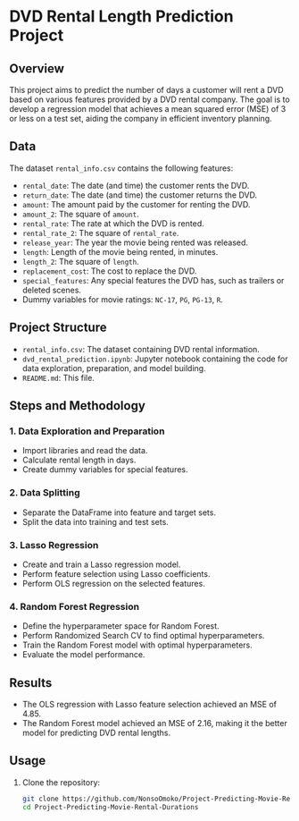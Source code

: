 # DVD Rental Length Prediction Project

## Overview

This project aims to predict the number of days a customer will rent a DVD based on various features provided by a DVD rental company. The goal is to develop a regression model that achieves a mean squared error (MSE) of 3 or less on a test set, aiding the company in efficient inventory planning.

## Data

The dataset `rental_info.csv` contains the following features:
- `rental_date`: The date (and time) the customer rents the DVD.
- `return_date`: The date (and time) the customer returns the DVD.
- `amount`: The amount paid by the customer for renting the DVD.
- `amount_2`: The square of `amount`.
- `rental_rate`: The rate at which the DVD is rented.
- `rental_rate_2`: The square of `rental_rate`.
- `release_year`: The year the movie being rented was released.
- `length`: Length of the movie being rented, in minutes.
- `length_2`: The square of `length`.
- `replacement_cost`: The cost to replace the DVD.
- `special_features`: Any special features the DVD has, such as trailers or deleted scenes.
- Dummy variables for movie ratings: `NC-17`, `PG`, `PG-13`, `R`.

## Project Structure

- `rental_info.csv`: The dataset containing DVD rental information.
- `dvd_rental_prediction.ipynb`: Jupyter notebook containing the code for data exploration, preparation, and model building.
- `README.md`: This file.

## Steps and Methodology

### 1. Data Exploration and Preparation
- Import libraries and read the data.
- Calculate rental length in days.
- Create dummy variables for special features.

### 2. Data Splitting
- Separate the DataFrame into feature and target sets.
- Split the data into training and test sets.

### 3. Lasso Regression
- Create and train a Lasso regression model.
- Perform feature selection using Lasso coefficients.
- Perform OLS regression on the selected features.

### 4. Random Forest Regression
- Define the hyperparameter space for Random Forest.
- Perform Randomized Search CV to find optimal hyperparameters.
- Train the Random Forest model with optimal hyperparameters.
- Evaluate the model performance.

## Results

- The OLS regression with Lasso feature selection achieved an MSE of 4.85.
- The Random Forest model achieved an MSE of 2.16, making it the better model for predicting DVD rental lengths.

## Usage

1. Clone the repository:
   ```sh
   git clone https://github.com/NonsoOmoko/Project-Predicting-Movie-Rental-Durations.git
   cd Project-Predicting-Movie-Rental-Durations
